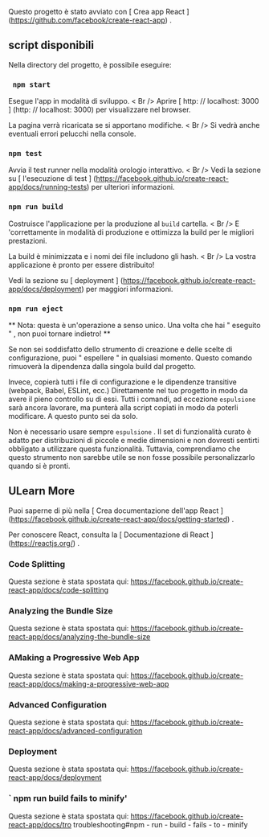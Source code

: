 Questo progetto è stato avviato con [ Crea app React ] (https://github.com/facebook/create-react-app) .

## script disponibili

Nella directory del progetto, è possibile eseguire:

### ` npm start` 

Esegue l'app in modalità di sviluppo. < Br  /> Aprire [ http: // localhost: 3000 ] (http: // localhost: 3000) per visualizzare nel browser.


La pagina verrà ricaricata se si apportano modifiche. < Br  /> Si vedrà anche eventuali errori pelucchi nella console.


### ` npm test ` 

Avvia il test runner nella modalità orologio interattivo. < Br  /> Vedi la sezione su [ l'esecuzione di test ] (https://facebook.github.io/create-react-app/docs/running-tests) per ulteriori informazioni.


### ` npm run build ` 

Costruisce l'applicazione per la produzione al ` build ` cartella. < Br  /> E 'correttamente in modalità di produzione e ottimizza la build per le migliori prestazioni.


La build è minimizzata e i nomi dei file includono gli hash. < Br  /> La vostra applicazione è pronto per essere distribuito!


Vedi la sezione su [ deployment ] (https://facebook.github.io/create-react-app/docs/deployment) per maggiori informazioni.

### `npm run eject ` 

** Nota: questa è un'operazione a senso unico. Una volta che hai " eseguito " , non puoi tornare indietro! **

Se non sei soddisfatto dello strumento di creazione e delle scelte di configurazione, puoi " espellere " in qualsiasi momento. Questo comando rimuoverà la dipendenza dalla singola build dal progetto.

Invece, copierà tutti i file di configurazione e le dipendenze transitive (webpack, Babel, ESLint, ecc.) Direttamente nel tuo progetto in modo da avere il pieno controllo su di essi. Tutti i comandi, ad eccezione ` espulsione ` sarà ancora lavorare, ma punterà alla script copiati in modo da poterli modificare. A questo punto sei da solo.

Non è necessario usare sempre ` espulsione ` . Il set di funzionalità curato è adatto per distribuzioni di piccole e medie dimensioni e non dovresti sentirti obbligato a utilizzare questa funzionalità. Tuttavia, comprendiamo che questo strumento non sarebbe utile se non fosse possibile personalizzarlo quando si è pronti.

## ULearn More

Puoi saperne di più nella [ Crea documentazione dell'app React ] (https://facebook.github.io/create-react-app/docs/getting-started) .

Per conoscere React, consulta la [ Documentazione di React ] (https://reactjs.org/) .

### Code Splitting

Questa sezione è stata spostata qui: https://facebook.github.io/create-react-app/docs/code-splitting

### Analyzing the Bundle Size
Questa sezione è stata spostata qui: https://facebook.github.io/create-react-app/docs/analyzing-the-bundle-size

### AMaking a Progressive Web App

Questa sezione è stata spostata qui: https://facebook.github.io/create-react-app/docs/making-a-progressive-web-app

### Advanced Configuration

Questa sezione è stata spostata qui: https://facebook.github.io/create-react-app/docs/advanced-configuration

### Deployment

Questa sezione è stata spostata qui: https://facebook.github.io/create-react-app/docs/deployment

### ` npm run build fails to minify'
 

Questa sezione è stata spostata qui: https://facebook.github.io/create-react-app/docs/tro troubleshooting#npm - run - build - fails - to - minify
